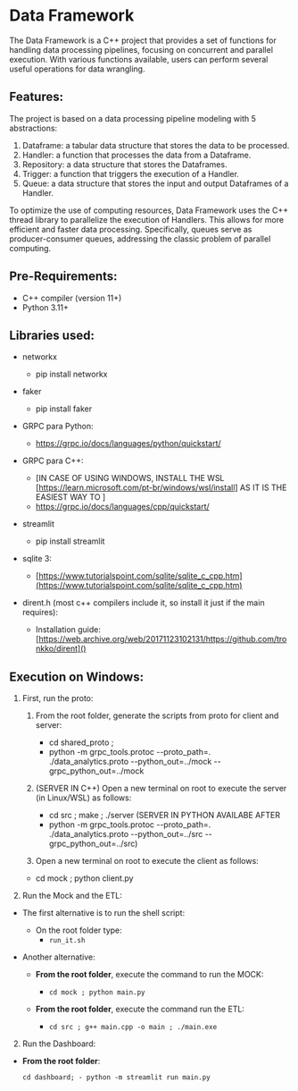 # Data Framework

The Data Framework is a C++ project that provides a set of functions for handling data processing pipelines, focusing on concurrent and parallel execution. With various functions available, users can perform several useful operations for data wrangling.

## Features:

The project is based on a data processing pipeline modeling with 5 abstractions:

1. Dataframe: a tabular data structure that stores the data to be processed.
2. Handler: a function that processes the data from a Dataframe.
3. Repository: a data structure that stores the Dataframes.
4. Trigger: a function that triggers the execution of a Handler.
5. Queue: a data structure that stores the input and output Dataframes of a Handler.

To optimize the use of computing resources, Data Framework uses the C++ thread library to parallelize the execution of Handlers. This allows for more efficient and faster data processing. Specifically, queues serve as producer-consumer queues, addressing the classic problem of parallel computing.

## Pre-Requirements:

- C++ compiler (version 11+)
- Python 3.11+

## Libraries used:

- networkx
  - pip install networkx

- faker
  - pip install faker

- GRPC para Python:
  - https://grpc.io/docs/languages/python/quickstart/

- GRPC para C++:
  - [IN CASE OF USING WINDOWS, INSTALL THE WSL [https://learn.microsoft.com/pt-br/windows/wsl/install] AS IT IS THE EASIEST WAY TO ]
  - https://grpc.io/docs/languages/cpp/quickstart/

- streamlit

  - pip install streamlit
- sqlite 3:

  - [https://www.tutorialspoint.com/sqlite/sqlite_c_cpp.htm](https://www.tutorialspoint.com/sqlite/sqlite_c_cpp.htm)
- dirent.h (most c++ compilers include it, so install it just if the main requires):

  - Installation guide: [https://web.archive.org/web/20171123102131/https://github.com/tronkko/dirent]()

## Execution on Windows:

1. First, run the proto:

   1. From the root folder, generate the scripts from proto for client and server:

      - cd shared_proto ;
      - python -m grpc_tools.protoc --proto_path=. ./data_analytics.proto --python_out=../mock --grpc_python_out=../mock

   2. (SERVER IN C++) Open a new terminal on root to execute the server (in Linux/WSL) as follows:
      - cd src ; make ; ./server
    (SERVER IN PYTHON AVAILABE AFTER 
      - python -m grpc_tools.protoc --proto_path=. ./data_analytics.proto --python_out=../src --grpc_python_out=../src)

    3. Open a new terminal on root to execute the client as follows:
      - cd mock ; python client.py
2. Run the Mock and the ETL:

- The first alternative is to run the shell script:

  - On the root folder type:
    - `run_it.sh`
- Another alternative:

  - **From the root folder**, execute the command to run the MOCK:

    - `cd mock ; python main.py`
  - **From the root folder**, execute the command run the ETL:

    - `cd src ; g++ main.cpp -o main ; ./main.exe`

2. Run the Dashboard:

- **From the root folder**:

  `cd dashboard; - python -m streamlit run main.py`
